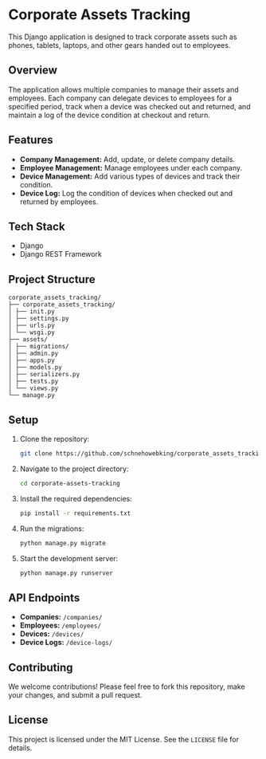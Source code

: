 # Corporate Assets Tracking

This Django application is designed to track corporate assets such as phones, tablets, laptops, and other gears handed out to employees.

## Overview

The application allows multiple companies to manage their assets and employees. Each company can delegate devices to employees for a specified period, track when a device was checked out and returned, and maintain a log of the device condition at checkout and return.

## Features

- **Company Management:** Add, update, or delete company details.
- **Employee Management:** Manage employees under each company.
- **Device Management:** Add various types of devices and track their condition.
- **Device Log:** Log the condition of devices when checked out and returned by employees.

## Tech Stack

- Django
- Django REST Framework

## Project Structure

```
corporate_assets_tracking/
├── corporate_assets_tracking/
│ ├── init.py
│ ├── settings.py
│ ├── urls.py
│ └── wsgi.py
├── assets/
│ ├── migrations/
│ ├── admin.py
│ ├── apps.py
│ ├── models.py
│ ├── serializers.py
│ ├── tests.py
│ └── views.py
└── manage.py
```



## Setup

1. Clone the repository:

    ```bash
    git clone https://github.com/schnehowebking/corporate_assets_tracking_django_drf.git
    ```

2. Navigate to the project directory:

    ```bash
    cd corporate-assets-tracking
    ```

3. Install the required dependencies:

    ```bash
    pip install -r requirements.txt
    ```

4. Run the migrations:

    ```bash
    python manage.py migrate
    ```

5. Start the development server:

    ```bash
    python manage.py runserver
    ```

## API Endpoints

- **Companies:** `/companies/`
- **Employees:** `/employees/`
- **Devices:** `/devices/`
- **Device Logs:** `/device-logs/`

## Contributing

We welcome contributions! Please feel free to fork this repository, make your changes, and submit a pull request.

## License

This project is licensed under the MIT License. See the `LICENSE` file for details.
